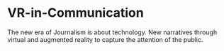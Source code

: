 # VR-in-Communication
The new era of Journalism is about technology. New narratives through virtual and augmented reality to capture the attention of the public.
